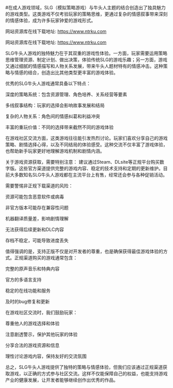 #在成人游戏领域，SLG（模拟策略游戏）与牛头人主题的结合创造出了独具魅力的游戏类型。这类游戏不仅考验玩家的策略思维，更通过复杂的情感叙事带来深刻的情感体验，成为许多玩家钟爱的游戏形式。

网站资源库在线下载地址: https://www.ntrku.com

网站资源库在线下载地址: https://www.ntrku.com

SLG牛头人游戏的独特魅力在于其双重的游戏性体验。一方面，玩家需要运用策略思维管理资源、制定计划、做出决策，体验传统SLG的游戏乐趣；另一方面，游戏又通过细腻的情感描写和人物关系发展，带来牛头人题材特有的情感冲击。这种策略与情感的结合，创造出比其他类型更丰富的游戏体验。

优秀的SLG牛头人游戏通常具备以下特点：

深度的策略系统：包含资源管理、角色培养、关系经营等要素

多线叙事结构：玩家的选择会影响故事发展和结局

复杂的人物关系：角色间的情感纠葛和利益冲突

丰富的重玩价值：不同的选择带来截然不同的游戏体验

在游戏社区交流方面，这类游戏往往能引发热烈讨论。玩家们喜欢分享自己的游戏策略、剧情选择心得，以及不同结局的体验感受。这种交流不仅丰富了游戏体验，也帮助新手玩家更好地理解游戏机制和剧情内涵。

关于游戏资源获取，需要特别注意：
建议通过Steam、DLsite等正规平台购买数字版。这些官方渠道提供完整的游戏内容、稳定的技术支持和定期的更新维护。目前大多数知名SLG牛头人游戏都在主流平台上有售，经常还会参与各种促销活动。

需要警惕非正规下载渠道的风险：

资源可能包含恶意软件或病毒

非官方版本可能存在兼容性问题

机器翻译质量差，影响剧情理解

无法获得后续更新和DLC内容

存档不稳定，可能导致进度丢失

值得强调的是，支持正版不仅是对开发者的尊重，也是确保获得最佳游戏体验的方式。正规渠道购买的游戏通常包含：

完整的原声音乐和特典内容

官方的多语言支持

稳定的在线功能和服务

及时的bug修复和更新

在游戏社区交流时，我们鼓励玩家：

尊重他人的游戏选择和体验

注意剧透警示，保护其他玩家的体验

分享合法的游戏资源和信息

理性讨论游戏内容，保持友好的交流氛围

总之，SLG牛头人游戏提供了独特的策略与情感体验，但我们应该通过正规渠道获取游戏，以正确的方式参与社区交流。这样不仅能保障自己的权益，也能支持游戏产业的健康发展，让开发者能够继续创作出优秀的作品。
